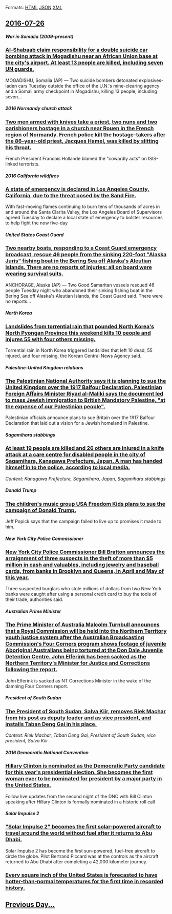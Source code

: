 
Formats: [HTML](2016/07/26/index.html)  [JSON](2016/07/26/index.json)  [XML](2016/07/26/index.xml)  

## [2016-07-26](/news/2016/07/26/index.md)

##### War in Somalia (2009-present)
### [Al-Shabaab claim responsibility for a double suicide car bombing attack in Mogadishu near an African Union base at the city's airport. At least 13 people are killed, including seven UN guards. ](/news/2016/07/26/al-shabaab-claim-responsibility-for-a-double-suicide-car-bombing-attack-in-mogadishu-near-an-african-union-base-at-the-city-s-airport-at-le.md)
MOGADISHU, Somalia (AP) — Two suicide bombers detonated explosives-laden cars Tuesday outside the office of the U.N.&#039;s mine-clearing agency and a Somali army checkpoint in Mogadishu, killing 13 people, including seven…

##### 2016 Normandy church attack
### [Two men armed with knives take a priest, two nuns and two parishioners hostage in a church near Rouen in the French region of Normandy. French police kill the hostage-takers after the 86-year-old priest, Jacques Hamel, was killed by slitting his throat. ](/news/2016/07/26/two-men-armed-with-knives-take-a-priest-two-nuns-and-two-parishioners-hostage-in-a-church-near-rouen-in-the-french-region-of-normandy-fren.md)
French President Francois Hollande blamed the &quot;cowardly acts&quot; on ISIS-linked terrorists.

##### 2016 California wildfires
### [ A state of emergency is declared in Los Angeles County, California, due to the threat posed by the Sand Fire. ](/news/2016/07/26/a-state-of-emergency-is-declared-in-los-angeles-county-california-due-to-the-threat-posed-by-the-sand-fire.md)
With fast-moving flames continuing to burn tens of thousands of acres in and around the Santa Clarita Valley, the Los Angeles Board of Supervisors agreed Tuesday to declare a local state of emergency to bolster resources to help fight the now five-day

##### United States Coast Guard
### [Two nearby boats, responding to a Coast Guard emergency broadcast, rescue 46 people from the sinking 220-foot "Alaska Juris" fishing boat in the Bering Sea off Alaska's Aleutian Islands. There are no reports of injuries; all on board were wearing survival suits. ](/news/2016/07/26/two-nearby-boats-responding-to-a-coast-guard-emergency-broadcast-rescue-46-people-from-the-sinking-220-foot-alaska-juris-fishing-boat-in.md)
ANCHORAGE, Alaska (AP) — Two Good Samaritan vessels rescued 46 people Tuesday night who abandoned their sinking fishing boat in the Bering Sea off Alaska&#039;s Aleutian Islands, the Coast Guard said. There were no reports…

##### North Korea
### [ Landslides from torrential rain that pounded North Korea's North Pyongan Province this weekend kills 10 people and injures 55 with four others missing. ](/news/2016/07/26/landslides-from-torrential-rain-that-pounded-north-korea-s-north-pyongan-province-this-weekend-kills-10-people-and-injures-55-with-four-oth.md)
Torrential rain in North Korea triggered landslides that left 10 dead, 55 injured, and four missing, the Korean Central News Agency said.

##### Palestine-United Kingdom relations
### [The Palestinian National Authority says it is planning to sue the United Kingdom over the 1917 Balfour Declaration. Palestinian Foreign Affairs Minister Riyad al-Maliki says the document led to mass Jewish immigration to British Mandatory Palestine, "at the expense of our Palestinian people". ](/news/2016/07/26/the-palestinian-national-authority-says-it-is-planning-to-sue-the-united-kingdom-over-the-1917-balfour-declaration-palestinian-foreign-affa.md)
Palestinian officials announce plans to sue Britain over the 1917 Balfour Declaration that laid out a vision for a Jewish homeland in Palestine.

##### Sagamihara stabbings
### [At least 19 people are killed and 26 others are injured in a knife attack at a care centre for disabled people in the city of Sagamihara, Kanagawa Prefecture, Japan. A man has handed himself in to the police, according to local media. ](/news/2016/07/26/at-least-19-people-are-killed-and-26-others-are-injured-in-a-knife-attack-at-a-care-centre-for-disabled-people-in-the-city-of-sagamihara-ka.md)
_Context: Kanagawa Prefecture, Sagamihara, Japan, Sagamihara stabbings_

##### Donald Trump
### [The children's music group USA Freedom Kids plans to sue the campaign of Donald Trump. ](/news/2016/07/26/the-children-s-music-group-usa-freedom-kids-plans-to-sue-the-campaign-of-donald-trump.md)
Jeff Popick says that the campaign failed to live up to promises it made to him.

##### New York City Police Commissioner
### [New York City Police Commissioner Bill Bratton announces the arraignment of three suspects in the theft of more than $5 million in cash and valuables, including jewelry and baseball cards, from banks in Brooklyn and Queens, in April and May of this year. ](/news/2016/07/26/new-york-city-police-commissioner-bill-bratton-announces-the-arraignment-of-three-suspects-in-the-theft-of-more-than-5-million-in-cash-and.md)
Three suspected burglars who stole millions of dollars from two New York banks were caught after using a personal credit card to buy the tools of their trade, authorities said.

##### Australian Prime Minister
### [The Prime Minister of Australia Malcolm Turnbull announces that a Royal Commission will be held into the Northern Territory youth justice system after the Australian Broadcasting Commission's Four Corners program shows footage of juvenile Aboriginal Australians being tortured at the Don Dale Juvenile Detention Centre. John Elferink has been sacked as the Northern Territory's Minister for Justice and Corrections following the report. ](/news/2016/07/26/the-prime-minister-of-australia-malcolm-turnbull-announces-that-a-royal-commission-will-be-held-into-the-northern-territory-youth-justice-sy.md)
John Elferink is sacked as NT Corrections Minister in the wake of the damning Four Corners report.

##### President of South Sudan
### [The President of South Sudan, Salva Kiir, removes Riek Machar from his post as deputy leader and as vice president, and installs Taban Deng Gai in his place. ](/news/2016/07/26/the-president-of-south-sudan-salva-kiir-removes-riek-machar-from-his-post-as-deputy-leader-and-as-vice-president-and-installs-taban-deng.md)
_Context: Riek Machar, Taban Deng Gai, President of South Sudan, vice president, Salva Kiir_

##### 2016 Democratic National Convention
### [Hillary Clinton is nominated as the Democratic Party candidate for this year's presidential election. She becomes the first woman ever to be nominated for president by a major party in the United States.](/news/2016/07/26/hillary-clinton-is-nominated-as-the-democratic-party-candidate-for-this-year-s-presidential-election-she-becomes-the-first-woman-ever-to-be.md)
Follow live updates from the second night of the DNC with Bill Clinton speaking after Hillary Clinton is formally nominated in a historic roll call

##### Solar Impulse 2
### ["Solar Impulse 2" becomes the first solar-powered aircraft to travel around the world without fuel after it returns to Abu Dhabi. ](/news/2016/07/26/solar-impulse-2-becomes-the-first-solar-powered-aircraft-to-travel-around-the-world-without-fuel-after-it-returns-to-abu-dhabi.md)
Solar Impulse 2 has become the first sun-powered, fuel-free aircraft to circle the globe. Pilot Bertrand Piccard was at the controls as the aircraft returned to Abu Dhabi after completing a 42,000 kilometer journey.

##### 
### [Every square inch of the United States is forecasted to have hotter-than-normal temperatures for the first time in recorded history.](/news/2016/07/26/every-square-inch-of-the-united-states-is-forecasted-to-have-hotter-than-normal-temperatures-for-the-first-time-in-recorded-history.md)
## [Previous Day...](/news/2016/07/25/index.md)

